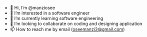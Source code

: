 - 👋 Hi, I’m @manziosee
- 👀 I’m interested in a software engineer
- 🌱 I’m currently learning software engineering
- 💞️ I’m looking to collaborate on coding and designing application
- 📫 How to reach me by email (oseemanzi3@gmail.com)

<!---
manziosee/manziosee is a ✨ special ✨ repository because its `README.md` (this file) appears on your GitHub profile.
You can click the Preview link to take a look at your changes.
--->
